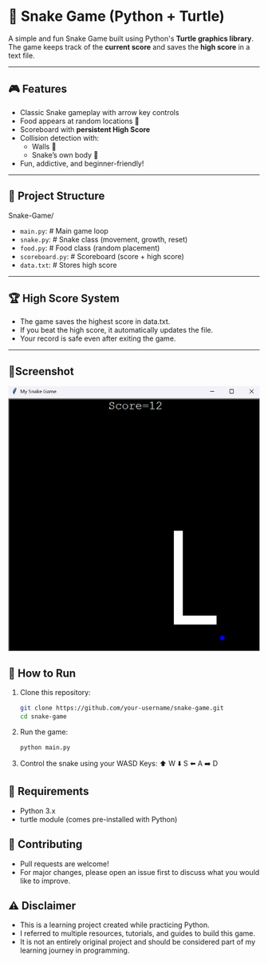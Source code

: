 # 🐍 Snake Game (Python + Turtle)

A simple and fun Snake Game built using Python's **Turtle graphics library**.  
The game keeps track of the **current score** and saves the **high score** in a text file.

---

## 🎮 Features
- Classic Snake gameplay with arrow key controls
- Food appears at random locations 🍎
- Scoreboard with **persistent High Score**
- Collision detection with:
  - Walls 🧱
  - Snake’s own body 🐍
- Fun, addictive, and beginner-friendly!

---

## 📂 Project Structure
Snake-Game/
- `main.py`: # Main game loop
- `snake.py`: # Snake class (movement, growth, reset)
- `food.py`: # Food class (random placement)
- `scoreboard.py`: # Scoreboard (score + high score)
- `data.txt`: # Stores high score

---

## 🏆 High Score System
- The game saves the highest score in data.txt.
- If you beat the high score, it automatically updates the file.
- Your record is safe even after exiting the game.

---

## 📸Screenshot
![Game Screenshot](Resource/Snake_Game_Demo.png)

## 🚀 How to Run
1. Clone this repository:
   ```bash
   git clone https://github.com/your-username/snake-game.git
   cd snake-game
2. Run the game:
   ```bash
   python main.py
3. Control the snake using your WASD Keys:
   ⬆️ W
   ⬇️ S
   ⬅️ A
   ➡️ D
   
## 📌 Requirements
- Python 3.x
- turtle module (comes pre-installed with Python)

## 🤝 Contributing
- Pull requests are welcome!
- For major changes, please open an issue first to discuss what you would like to improve.

## ⚠️ Disclaimer
- This is a learning project created while practicing Python.
- I referred to multiple resources, tutorials, and guides to build this game.
- It is not an entirely original project and should be considered part of my learning journey in programming.
